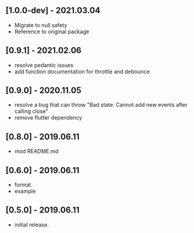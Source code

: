 ## [1.0.0-dev] - 2021.03.04

* Migrate to null safety
* Reference to original package

## [0.9.1] - 2021.02.06
  
* resolve pedantic issues  
* add function documentation for throttle and debounce

## [0.9.0] - 2020.11.05  
  
* resolve a bug that can throw "Bad state: Cannot add new events after calling close"  
* remove flutter dependency
  
## [0.8.0] - 2019.06.11  
  
* mod README.md  
  
## [0.6.0] - 2019.06.11  
  
* format  
* example  
  
## [0.5.0] - 2019.06.11  
  
* initial release.  
